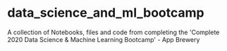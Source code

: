 # data_science_and_ml_bootcamp
A collection of Notebooks, files and code from completing the 'Complete 2020 Data Science &amp; Machine Learning Bootcamp' - App Brewery
